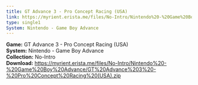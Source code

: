 ```yaml
---
title: GT Advance 3 - Pro Concept Racing (USA)
link: https://myrient.erista.me/files/No-Intro/Nintendo%20-%20Game%20Boy%20Advance/GT%20Advance%203%20-%20Pro%20Concept%20Racing%20(USA).zip
type: single1
System: Nintendo - Game Boy Advance
---
```

<b>Game:</b> GT Advance 3 - Pro Concept Racing (USA)<br>
<b>System:</b> Nintendo - Game Boy Advance<br>
<b>Collection:</b> No-Intro<br>
<b>Download:</b> https://myrient.erista.me/files/No-Intro/Nintendo%20-%20Game%20Boy%20Advance/GT%20Advance%203%20-%20Pro%20Concept%20Racing%20(USA).zip